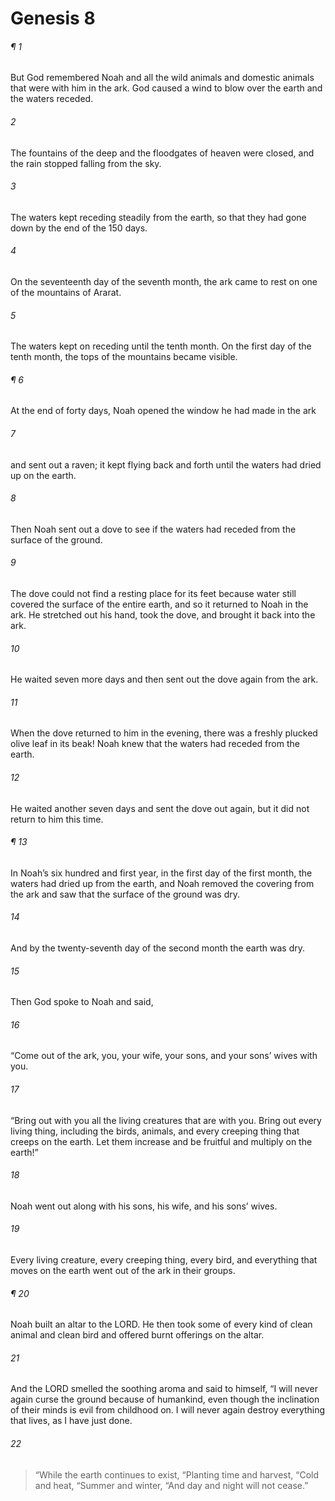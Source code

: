 # Genesis 8
###### ¶ 1
But God remembered Noah and all the wild animals and domestic animals that were with him in the ark. God caused a wind to blow over the earth and the waters receded.
###### 2
The fountains of the deep and the floodgates of heaven were closed, and the rain stopped falling from the sky.
###### 3
The waters kept receding steadily from the earth, so that they had gone down by the end of the 150 days.
###### 4
On the seventeenth day of the seventh month, the ark came to rest on one of the mountains of Ararat.
###### 5
The waters kept on receding until the tenth month. On the first day of the tenth month, the tops of the mountains became visible.
###### ¶ 6
At the end of forty days, Noah opened the window he had made in the ark
###### 7
and sent out a raven; it kept flying back and forth until the waters had dried up on the earth.
###### 8
Then Noah sent out a dove to see if the waters had receded from the surface of the ground.
###### 9
The dove could not find a resting place for its feet because water still covered the surface of the entire earth, and so it returned to Noah in the ark. He stretched out his hand, took the dove, and brought it back into the ark.
###### 10
He waited seven more days and then sent out the dove again from the ark.
###### 11
When the dove returned to him in the evening, there was a freshly plucked olive leaf in its beak! Noah knew that the waters had receded from the earth.
###### 12
He waited another seven days and sent the dove out again, but it did not return to him this time.
###### ¶ 13
In Noah’s six hundred and first year, in the first day of the first month, the waters had dried up from the earth, and Noah removed the covering from the ark and saw that the surface of the ground was dry.
###### 14
And by the twenty-seventh day of the second month the earth was dry.
###### 15
Then God spoke to Noah and said,
###### 16
“Come out of the ark, you, your wife, your sons, and your sons’ wives with you.
###### 17
“Bring out with you all the living creatures that are with you. Bring out every living thing, including the birds, animals, and every creeping thing that creeps on the earth. Let them increase and be fruitful and multiply on the earth!”
###### 18
Noah went out along with his sons, his wife, and his sons’ wives.
###### 19
Every living creature, every creeping thing, every bird, and everything that moves on the earth went out of the ark in their groups.
###### ¶ 20
Noah built an altar to the LORD. He then took some of every kind of clean animal and clean bird and offered burnt offerings on the altar.
###### 21
And the LORD smelled the soothing aroma and said to himself, “I will never again curse the ground because of humankind, even though the inclination of their minds is evil from childhood on. I will never again destroy everything that lives, as I have just done.
###### 22
> “While the earth continues to exist,
> “Planting time and harvest,
> “Cold and heat,
> “Summer and winter,
> “And day and night will not cease.”
